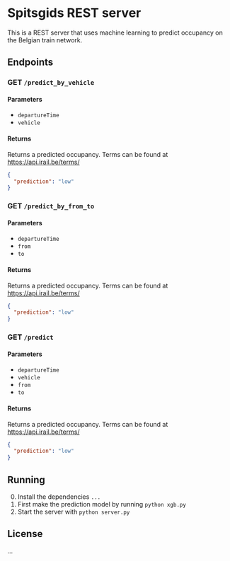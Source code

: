 # Spitsgids REST server

This is a REST server that uses machine learning to predict occupancy on the Belgian train network.

## Endpoints

### GET `/predict_by_vehicle`
#### Parameters

* `departureTime`
* `vehicle`

#### Returns

Returns a predicted occupancy. Terms can be found at https://api.irail.be/terms/

```json
{
  "prediction": "low"
}
```

### GET `/predict_by_from_to`
#### Parameters

* `departureTime`
* `from`
* `to`

#### Returns

Returns a predicted occupancy. Terms can be found at https://api.irail.be/terms/

```json
{
  "prediction": "low"
}
```

### GET `/predict`
#### Parameters

* `departureTime`
* `vehicle`
* `from`
* `to`

#### Returns

Returns a predicted occupancy. Terms can be found at https://api.irail.be/terms/

```json
{
  "prediction": "low"
}
```

## Running

0. Install the dependencies `...`
1. First make the prediction model by running `python xgb.py`
2. Start the server with `python server.py`

## License

...
